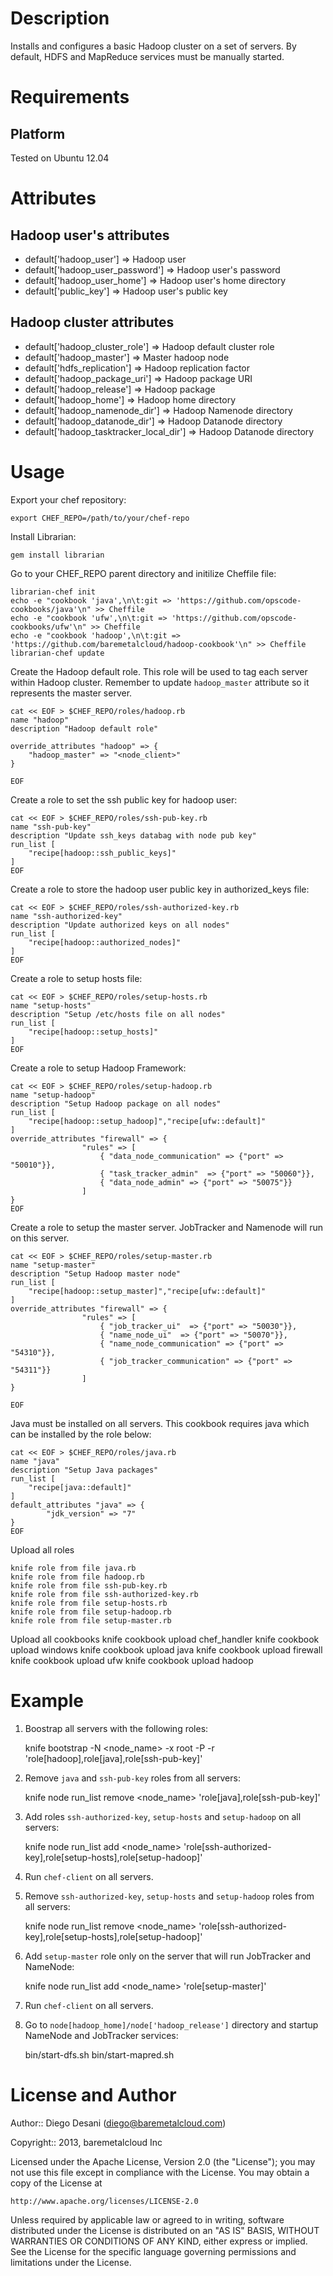 Description
===========

Installs and configures a basic Hadoop cluster on a set of servers. By default, HDFS and MapReduce services must be manually started.

Requirements
============

Platform
--------

Tested on Ubuntu 12.04

Attributes
==========

Hadoop user's attributes
-----------------------

* default['hadoop_user'] => Hadoop user
* default['hadoop_user_password'] => Hadoop user's password
* default['hadoop_user_home'] => Hadoop user's home directory
* default['public_key'] => Hadoop user's public key


Hadoop cluster attributes
-------------------------

* default['hadoop_cluster_role'] => Hadoop default cluster role
* default['hadoop_master'] => Master hadoop node
* default['hdfs_replication'] => Hadoop replication factor
* default['hadoop_package_uri'] => Hadoop package URI
* default['hadoop_release'] => Hadoop package
* default['hadoop_home'] => Hadoop home directory
* default['hadoop_namenode_dir'] => Hadoop Namenode directory
* default['hadoop_datanode_dir'] => Hadoop Datanode directory
* default['hadoop_tasktracker_local_dir'] => Hadoop Datanode directory

Usage
=====

Export your chef repository:

	export CHEF_REPO=/path/to/your/chef-repo

Install Librarian:

	gem install librarian

Go to your CHEF_REPO parent directory and initilize Cheffile file:

	librarian-chef init
	echo -e "cookbook 'java',\n\t:git => 'https://github.com/opscode-cookbooks/java'\n" >> Cheffile
	echo -e "cookbook 'ufw',\n\t:git => 'https://github.com/opscode-cookbooks/ufw'\n" >> Cheffile
	echo -e "cookbook 'hadoop',\n\t:git => 'https://github.com/baremetalcloud/hadoop-cookbook'\n" >> Cheffile
	librarian-chef update

Create the Hadoop default role. This role will be used to tag each server within Hadoop cluster. 
Remember to update `hadoop_master` attribute so it represents the master server.

	cat << EOF > $CHEF_REPO/roles/hadoop.rb
	name "hadoop"
	description "Hadoop default role"
	
	override_attributes "hadoop" => {
		"hadoop_master" => "<node_client>"
	}
	
	EOF

Create a role to set the ssh public key for hadoop user:

	cat << EOF > $CHEF_REPO/roles/ssh-pub-key.rb
	name "ssh-pub-key"
	description "Update ssh_keys databag with node pub key"
	run_list [
		"recipe[hadoop::ssh_public_keys]"
	]
	EOF

Create a role to store the hadoop user public key in authorized_keys file:

	cat << EOF > $CHEF_REPO/roles/ssh-authorized-key.rb
	name "ssh-authorized-key"
	description "Update authorized keys on all nodes"
	run_list [
		"recipe[hadoop::authorized_nodes]"
	]
	EOF

Create a role to setup hosts file:

	cat << EOF > $CHEF_REPO/roles/setup-hosts.rb
	name "setup-hosts"
	description "Setup /etc/hosts file on all nodes"
	run_list [
		"recipe[hadoop::setup_hosts]"
	]
	EOF

Create a role to setup Hadoop Framework:

	cat << EOF > $CHEF_REPO/roles/setup-hadoop.rb
	name "setup-hadoop"
	description "Setup Hadoop package on all nodes"
	run_list [
		"recipe[hadoop::setup_hadoop]","recipe[ufw::default]"
	]
	override_attributes "firewall" => {
	                "rules" => [
	                	{ "data_node_communication"	=> {"port" => "50010"}},
	                	{ "task_tracker_admin"  => {"port" => "50060"}},
	                	{ "data_node_admin" => {"port" => "50075"}}
	                ]
	}
	EOF

Create a role to setup the master server. JobTracker and Namenode will run on this server.

	cat << EOF > $CHEF_REPO/roles/setup-master.rb
	name "setup-master"
	description "Setup Hadoop master node"
	run_list [
		"recipe[hadoop::setup_master]","recipe[ufw::default]"
	]
	override_attributes "firewall" => {
	                "rules" => [
	                	{ "job_tracker_ui"  => {"port" => "50030"}},
	                	{ "name_node_ui"  => {"port" => "50070"}},
	                	{ "name_node_communication"	=> {"port" => "54310"}},
	                	{ "job_tracker_communication" => {"port" => "54311"}}
	                ]
	}
	
	EOF

Java must be installed on all servers. This cookbook requires java which can be installed by the role below:

	cat << EOF > $CHEF_REPO/roles/java.rb
	name "java"
	description "Setup Java packages"
	run_list [
		"recipe[java::default]"
	]
	default_attributes "java" => {
			"jdk_version" => "7"
	}
	EOF


Upload all roles

	knife role from file java.rb
	knife role from file hadoop.rb
	knife role from file ssh-pub-key.rb
	knife role from file ssh-authorized-key.rb
	knife role from file setup-hosts.rb
	knife role from file setup-hadoop.rb
	knife role from file setup-master.rb

Upload all cookbooks
	knife cookbook upload chef_handler
	knife cookbook upload windows
	knife cookbook upload java
	knife cookbook upload firewall
	knife cookbook upload ufw
	knife cookbook upload hadoop

Example
======

1) Boostrap all servers with the following roles:

	knife bootstrap <IP> -N <node_name> -x root -P <password> -r 'role[hadoop],role[java],role[ssh-pub-key]'


2) Remove `java` and `ssh-pub-key` roles from all servers:

	knife node run_list remove <node_name> 'role[java],role[ssh-pub-key]'


3) Add roles `ssh-authorized-key`, `setup-hosts` and `setup-hadoop` on all servers:

	knife node run_list add <node_name> 'role[ssh-authorized-key],role[setup-hosts],role[setup-hadoop]'


4) Run `chef-client` on all servers.


5) Remove `ssh-authorized-key`, `setup-hosts` and `setup-hadoop` roles from all servers:

	knife node run_list remove <node_name> 'role[ssh-authorized-key],role[setup-hosts],role[setup-hadoop]'

6) Add `setup-master` role only on the server that will run JobTracker and NameNode:

	knife node run_list add <node_name> 'role[setup-master]'


7) Run `chef-client` on all servers.


8) Go to `node[hadoop_home]/node['hadoop_release']` directory and startup NameNode and JobTracker services:

	bin/start-dfs.sh
	bin/start-mapred.sh

License and Author
==================

Author:: Diego Desani (<diego@baremetalcloud.com>)

Copyright:: 2013, baremetalcloud Inc

Licensed under the Apache License, Version 2.0 (the "License");
you may not use this file except in compliance with the License.
You may obtain a copy of the License at

    http://www.apache.org/licenses/LICENSE-2.0

Unless required by applicable law or agreed to in writing, software
distributed under the License is distributed on an "AS IS" BASIS,
WITHOUT WARRANTIES OR CONDITIONS OF ANY KIND, either express or implied.
See the License for the specific language governing permissions and
limitations under the License.
